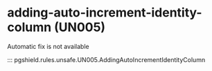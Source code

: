 # adding-auto-increment-identity-column (UN005)

Automatic fix is not available

::: pgshield.rules.unsafe.UN005.AddingAutoIncrementIdentityColumn

